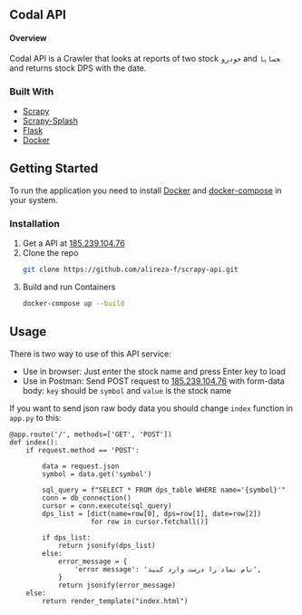 ## Codal API
#### Overview

Codal API is a Crawler that looks at reports of two stock ```خودرو``` and ‍‍‍‍```خساپا``` and returns stock DPS with the date.


### Built With


* [Scrapy](https://github.com/scrapy/scrapy)
* [Scrapy-Splash](https://hub.docker.com/r/vivekananda/scrapy-splash)
* [Flask](https://github.com/pallets/flask)
* [Docker](https://www.docker.com/)


## Getting Started

To run the application you need to install [Docker](https://docs.docker.com/engine/install/) and [docker-compose](https://docs.docker.com/compose/install/) in your system.

### Installation

1. Get a API at [185.239.104.76](http://185.239.104.76/)
2. Clone the repo
   ```sh
   git clone https://github.com/alireza-f/scrapy-api.git
   ```
3. Build and run Containers
   ```sh
   docker-compose up --build
   ```

## Usage

There is two way to use of this API service:

* Use in browser: Just enter the stock name and press Enter key to load
* Use in Postman: Send POST request to [185.239.104.76](http://185.239.104.76/) with form-data body: ```key``` should be ```symbol``` and ```value``` is the stock name


If you want to send json raw body data you should change ```index``` function in ```app.py``` to this:
```
@app.route('/', methods=['GET', 'POST'])
def index():
    if request.method == 'POST':

        data = request.json
        symbol = data.get('symbol')

        sql_query = f"SELECT * FROM dps_table WHERE name='{symbol}'"
        conn = db_connection()
        cursor = conn.execute(sql_query)
        dps_list = [dict(name=row[0], dps=row[1], date=row[2])
                    for row in cursor.fetchall()]

        if dps_list:
            return jsonify(dps_list)
        else:
            error_message = {
                'error message': 'نام نماد را درست وارد کنید',
            }
            return jsonify(error_message)
    else:
        return render_template("index.html")
```
